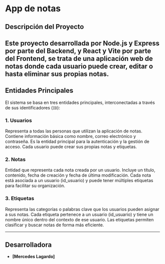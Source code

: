 # App de notas

## Descripción del Proyecto

Este proyecto desarrollada por Node.js y Express por parte del Backend, y React y Vite por parte del Frontend, se trata de una aplicación web de notas donde cada usuario puede crear, editar o hasta eliminar sus propias notas.
---

## Entidades Principales

El sistema se basa en tres entidades principales, interconectadas a través de sus identificadores (`ID`):

### 1. Usuarios
Representa a todas las personas que utilizan la aplicación de notas. Contiene información básica como nombre, correo electrónico y contraseña. Es la entidad principal para la autenticación y la gestión de acceso. Cada usuario puede crear sus propias notas y etiquetas.

### 2. Notas
Entidad que representa cada nota creada por un usuario. Incluye un título, contenido, fecha de creación y fecha de última modificación. Cada nota está asociada a un usuario (id_usuario) y puede tener múltiples etiquetas para facilitar su organización.

### 3. Etiquetas
Representa las categorías o palabras clave que los usuarios pueden asignar a sus notas. Cada etiqueta pertenece a un usuario (id_usuario) y tiene un nombre único dentro del contexto de ese usuario. Las etiquetas permiten clasificar y buscar notas de forma más eficiente.

---

## Desarrolladora

* **[Mercedes Lagardo]** 